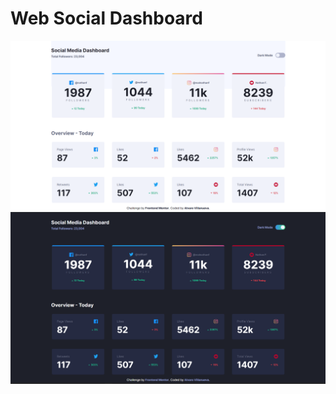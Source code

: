 # Web Social Dashboard

![](https://raw.githubusercontent.com/alvaro-dev11/Social-Dashboard/main/image-light.png)
![](https://raw.githubusercontent.com/alvaro-dev11/Social-Dashboard/main/image-dark.png)
